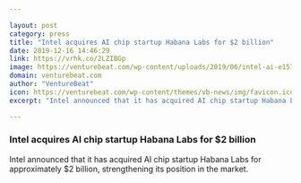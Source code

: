 ```yaml
---

layout: post
category: press
title: "Intel acquires AI chip startup Habana Labs for $2 billion"
date: 2019-12-16 14:46:29
link: https://vrhk.co/2LZIBGp
image: https://venturebeat.com/wp-content/uploads/2019/06/intel-ai-e1576506261760.jpg?w=1200&strip=all
domain: venturebeat.com
author: "VentureBeat"
icon: https://venturebeat.com/wp-content/themes/vb-news/img/favicon.ico
excerpt: "Intel announced that it has acquired AI chip startup Habana Labs for approximately $2 billion, strengthening its position in the market."

---
```


### Intel acquires AI chip startup Habana Labs for $2 billion

Intel announced that it has acquired AI chip startup Habana Labs for approximately $2 billion, strengthening its position in the market.